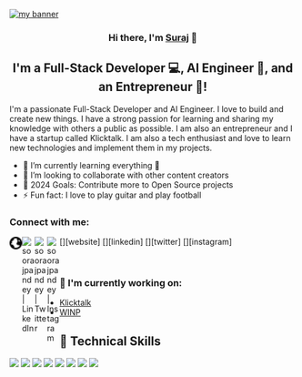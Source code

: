 <p align=”center”>
    <a href="https://klicktalk.net" target="\_blank" rel="noreferrer"><img src="https://github.com/soorajpandey/soorajpandey/assets/42384377/1fef47fb-8077-4905-9df2-60f0354b5321" alt="my banner"></a>
</p>

<h3 align="center">
    Hi there, I'm <a href="https://klicktalk.net" target="_blank" rel="noreferrer">Suraj</a> 👋
</h3>

<h2 align="center">
    I'm a Full-Stack Developer 💻, AI Engineer 🤖, and an Entrepreneur 🚀!
</h2>

I'm a passionate Full-Stack Developer and AI Engineer. I love to build and create new things. I have a strong passion for learning and sharing my knowledge with others a public as possible. I am also an entrepreneur and I have a startup called Klicktalk. I am also a tech enthusiast and love to learn new technologies and implement them in my projects.

- 🌱 I’m currently learning everything 🤣
- 👯 I’m looking to collaborate with other content creators
- 🥅 2024 Goals: Contribute more to Open Source projects
- ⚡ Fun fact: I love to play guitar and play football

### Connect with me:

[<img align="left" alt="klicktalk.net" width="22px" src="https://raw.githubusercontent.com/iconic/open-iconic/master/svg/globe.svg" />][website]
[<img align="left" alt="soorajpandey | LinkedIn" width="22px" src="https://raw.githubusercontent.com/soorajpandey/soorajpandey/assets/42384377/1fef47fb-8077-4905-9df2-60f0354b5321" />][linkedin]
[<img align="left" alt="soorajpandey | Twitter" width="22px" src="https://raw.githubusercontent.com/soorajpandey/soorajpandey/assets/42384377/1fef47fb-8077-4905-9df2-60f0354b5321" />][twitter]
[<img align="left" alt="soorajpandey | Instagram" width="22px" src="https://raw.githubusercontent.com/soorajpandey/soorajpandey/assets/42384377/1fef47fb-8077-4905-9df2-60f0354b5321" />][instagram]

<br />

### 🔭 I'm currently working on:

- [Klicktalk](https://klicktalk.net)
- [WINP](https://winp.io)

## 💼 Technical Skills

![](https://img.shields.io/badge/Code-React-informational?style=flat&logo=react&color=61DAFB)
![](https://img.shields.io/badge/Code-Redux-informational?style=flat&logo=Redux&color=764ABC)
![](https://img.shields.io/badge/Code-JavaScript-informational?style=flat&logo=JavaScript&color=F7DF1E)
![](https://img.shields.io/badge/Code-Ruby-informational?style=flat&logo=Ruby&color=CC342D)
![](https://img.shields.io/badge/Code-Ruby_on_Rails-informational?style=flat&logo=Ruby-On-Rails&color=CC0000)
![](https://img.shields.io/badge/Code-HTML5-informational?style=flat&logo=HTML5&color=E34F26)
![](https://img.shields.io/badge/Code-PostgreSQL-informational?style=flat&logo=PostgreSQL&color=336791)
![](https://img.shields.io/badge/Code-SQLite-informational?style=flat&logo=SQLite&color=003B57)
